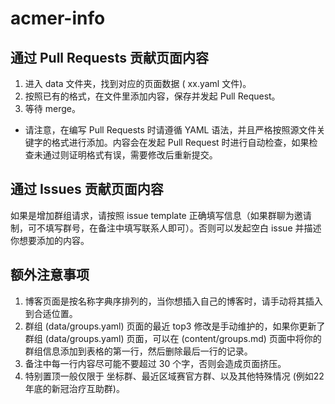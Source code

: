 # acmer-info


## 通过 Pull Requests 贡献页面内容

1. 进入 data 文件夹，找到对应的页面数据 ( xx.yaml 文件)。
2. 按照已有的格式，在文件里添加内容，保存并发起 Pull Request。
3. 等待 merge。

- 请注意，在编写 Pull Requests 时请遵循 YAML 语法，并且严格按照源文件关键字的格式进行添加。内容会在发起 Pull Request 时进行自动检查，如果检查未通过则证明格式有误，需要修改后重新提交。

## 通过 Issues 贡献页面内容

如果是增加群组请求，请按照 issue template 正确填写信息（如果群聊为邀请制，可不填写群号，在备注中填写联系人即可）。否则可以发起空白 issue 并描述你想要添加的内容。

## 额外注意事项

1. 博客页面是按名称字典序排列的，当你想插入自己的博客时，请手动将其插入到合适位置。
2. 群组 (data/groups.yaml) 页面的最近 top3 修改是手动维护的，如果你更新了群组 (data/groups.yaml) 页面，可以在 (content/groups.md) 页面中将你的群组信息添加到表格的第一行，然后删除最后一行的记录。
3. 备注中每一行内容尽可能不要超过 30 个字，否则会造成页面挤压。
4. 特别置顶一般仅限于 坐标群、最近区域赛官方群、以及其他特殊情况 (例如22年底的新冠治疗互助群)。